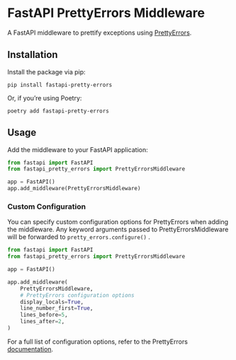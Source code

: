 # FastAPI PrettyErrors Middleware

A FastAPI middleware to prettify exceptions using [PrettyErrors](https://github.com/onelivesleft/PrettyErrors).

## Installation

Install the package via pip:

```
pip install fastapi-pretty-errors
```

Or, if you’re using Poetry:

```
poetry add fastapi-pretty-errors
```

## Usage

Add the middleware to your FastAPI application:

```python
from fastapi import FastAPI
from fastapi_pretty_errors import PrettyErrorsMiddleware

app = FastAPI()
app.add_middleware(PrettyErrorsMiddleware)
```

### Custom Configuration

You can specify custom configuration options for PrettyErrors when adding the middleware. Any keyword arguments passed to PrettyErrorsMiddleware will be forwarded to `pretty_errors.configure()` .

```python
from fastapi import FastAPI
from fastapi_pretty_errors import PrettyErrorsMiddleware

app = FastAPI()

app.add_middleware(
    PrettyErrorsMiddleware,
    # PrettyErrors configuration options
    display_locals=True,
    line_number_first=True,
    lines_before=5,
    lines_after=2,
)
```

For a full list of configuration options, refer to the PrettyErrors [documentation](https://github.com/onelivesleft/PrettyErrors?tab=readme-ov-file#configuration-settings).
